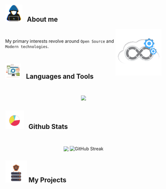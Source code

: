 ## <picture><img src = "./public/about_me.gif?raw=true" width = 55px style="margin-right: 10px;" ></picture> About me

<picture> <img align="right" src="./public/Right_Side.gif?raw=true" width = 150px></picture>

<br>

My primary interests revolve around `Open Source` and `Modern technologies`.
<br> <br>

## <picture> <img src = "./public/tools.gif?raw=true" width = 50px style="margin-right: 12px;"> </picture> Languages and Tools

<br>

<p align="center">
  <a href="https://skillicons.dev">
    <img src="https://skillicons.dev/icons?i=go,py,bash,flask,docker,kubernetes,postgres,git,nextjs,github,githubactions,js,react,terraform,aws,neovim&perline=8" />
  </a>
</p>

## <picture> <img src = "./public/stats.gif?raw=true" width = 60px style="margin-right: 10px;"> </picture> Github Stats

<br>

<p align="center">
  <img src="https://readme.jonelson98.com/top-langs/?username=JoNelson98&theme=transparent&langs_count=8&layout=compact&hide_border=true&hide=jupyter%20notebook,php,html,css,jinja,smarty,mako,javascript,mustache,c,roff" align="center" />
  <img src="https://streak-stats.demolab.com?user=JoNelson98&theme=transparent&hide_border=true" alt="GitHub Streak" align="center" />
</p>

## <picture> <img src = "./public/projects.gif?raw=true" width = 70px > </picture> My Projects

<br>
